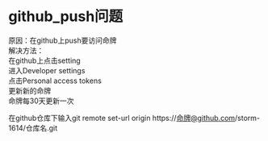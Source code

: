 # github_push问题

原因：在github上push要访问命牌  
解决方法：  
在github上点击setting  
进入Developer settings  
点击Personal access tokens  
更新新的命牌  
命牌每30天更新一次  

在github仓库下输入git remote set-url origin https://命牌@github.com/storm-1614/仓库名.git